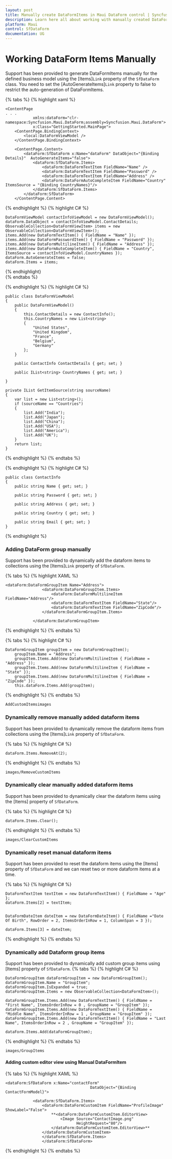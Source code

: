 ```yaml
---
layout: post
title: Manually create DataFormItems in Maui DataForm control | Syncfusion
description: Learn here all about working with manually created DataFormViewItems in Syncfusion . NET MAUI DataForm(SfDataForm) control.
platform: Maui
control: SfDataForm
documentation: UG
---
```


# Working DataForm Items Manually

Support has been provided to generate DataFormItems manually for the defined business model using the [Items]`Link` property of the `SfDataForm` class. You need to set the [AutoGenerateItems]`Link` property to false to restrict the auto-generation of DataFormItems. 

{% tabs %}
{% highlight xaml %}
   
    <ContentPage 
    . . . 
                xmlns:dataForm="clr-namespace:Syncfusion.Maui.DataForm;assembly=Syncfusion.Maui.DataForm">
                x:Class="GettingStarted.MainPage">
        <ContentPage.BindingContext>
            <local:DataFormViewModel />
        </ContentPage.BindingContext>

        <ContentPage.Content>
            <dataForm:SfDataForm x:Name="dataForm" DataObject="{Binding Details}"  AutoGenerateItems="false"> 
                <dataForm:SfDataForm.Items> 
                    <dataForm:DataFormTextItem FieldName="Name" /> 
                    <dataForm:DataFormTextItem FieldName="Password" /> 
                    <dataForm:DataFormTextItem FieldName="Address" /> 
                    <dataForm:DataFormAutoCompleteItem FieldName="Country"  ItemsSource = "{Binding CountryNames}"/> 
                </dataForm:SfDataForm.Items> 
            </dataForm:SfDataForm>
        </ContentPage.Content>
</ContentPage>
{% endhighlight %}
{% highlight C# %}

    DataFormViewModel contactInfoViewModel = new DataFormViewModel(); 
    dataForm.DataObject = contactInfoViewModel.ContactDetails; 
    ObservableCollection<DataFormViewItem> items = new ObservableCollection<DataFormViewItem>(); 
    items.Add(new DataFormTextItem() { FieldName = "Name" }); 
    items.Add(new DataFormPasswordItem() { FieldName = "Password" }); 
    items.Add(new DataFormMultilineItem() { FieldName = "Address" }); 
    items.Add(new DataFormAutoCompleteItem() { FieldName = "Country", ItemsSource = contactInfoViewModel.CountryNames }); 
    dataForm.AutoGenerateItems = false; 
    dataForm.Items = items;

{% endhighlight}   
{% endtabs %} 

{% endhighlight %}
{% highlight C# %}

    public class DataFormViewModel
    {
        public DataFormViewModel()
        {
            this.ContactDetails = new ContactInfo();
            this.CountryNames = new List<string>
            {
                "United States",
                "United Kingdom",
                "France",
                "Belgium",
                "Germany"
            };
        }

        public ContactInfo ContactDetails { get; set; }

        public IList<string> CountryNames { get; set; }

    }

    private IList GetItemSource(string sourceName) 
    { 
        var list = new List<string>(); 
        if (sourceName == "Countries") 
        { 
            list.Add("India");
            list.Add("Japan");
            list.Add("China");
            list.Add("USA");
            list.Add("America");
            list.Add("UK");
        } 
        return list; 
    }
{% endhighlight %}
{% endtabs %}

{% endhighlight %}
{% highlight C# %}

    public class ContactInfo
    {
        public string Name { get; set; }

        public string Password { get; set; }

        public string Address { get; set; }

        public string Country { get; set; }

        public string Email { get; set; }
    }

{% endhighlight %}

### Adding DataForm group manually
Support has been provided to dynamically add the dataform items to collections using the [Items]`Link` property of `SfDataForm`.

{% tabs %}
{% highlight XAML %}

    <dataForm:DataFormGroupItem Name="Address">
                    <dataForm:DataFormGroupItem.Items>
                        <dataForm:DataFormMultilineItem FieldName="Address"/>
                        <dataForm:DataFormTextItem FieldName="State"/>
                        <dataForm:DataFormTextItem FieldName="ZipCode"/>
                    </dataForm:DataFormGroupItem.Items>

                </dataForm:DataFormGroupItem>

{% endhighlight %}
{% endtabs %}

{% tabs %}
{% highlight C# %}

    DataFormGroupItem groupItem = new DataFormGroupItem();
        groupItem.Name = "Address";
        groupItem.Items.Add(new DataFormMultilineItem { FieldName = "Address" });
        groupItem.Items.Add(new DataFormMultilineItem { FieldName = "State" });
        groupItem.Items.Add(new DataFormMultilineItem { FieldName = "ZipCode" });
        this.dataForm.Items.Add(groupItem);

{% endhighlight %}
{% endtabs %}

`AddCustomItemsimages`

### Dynamically remove manually added dataform items
Support has been provided to dynamically remove the dataform items from collections using the [Items]`Link` property of `SfDataForm`.

{% tabs %}
{% highlight C# %}

    dataForm.Items.RemoveAt(2);

{% endhighlight %}
{% endtabs %}

`images/RemoveCustomItems`

### Dynamically clear manually added dataform items
Support has been provided to dynamically clear the dataform items using the [Items] property of `SfDataForm`.

{% tabs %}
{% highlight C# %}

    dataForm.Items.Clear();

{% endhighlight %}
{% endtabs %}

`images/ClearCustomItems`

### Dynamically reset manual dataform items
Support has been provided to reset the dataform items using the [Items] property of `SfDataForm` and we can reset two or more dataform items at a time.

{% tabs %}
{% highlight C# %}

    DataFormTextItem textItem = new DataFormTextItem() { FieldName = "Age" };
    dataForm.Items[2] = textItem;
    
    
    DataFormDateItem dateItem = new DataFormDateItem() { FieldName ="Date Of Birth", RowOrder = 2, ItemsOrderInRow = 1, ColumnSpan = 3 });

    dataForm.Items[3] = dateItem;
    
{% endhighlight %}
{% endtabs %}


### Dynamically add Dataform group items
Support has been provided to dynamically add custom group items using [Items] property of `SfDataForm`.
{% tabs %}
{% highlight C# %}

    DataFormGroupItem dataFormGroupItem = new DataFormGroupItem();
    dataFormGroupItem.Name = "GroupItem";
    dataFormGroupItem.IsExpanded = true;
    dataFormGroupItem.Items = new ObservableCollection<DataFormItem>();

    dataFormGroupItem.Items.Add(new DataFormTextItem() { FieldName = "First Name", ItemsOrderInRow = 0 , GroupName = "GroupItem" });
    dataFormGroupItem.Items.Add(new DataFormTextItem() { FieldName = "Middle Name", ItemsOrderInRow = 1 , GroupName = "GroupItem" });
    dataFormGroupItem.Items.Add(new DataFormTextItem() { FieldName = "Last Name", ItemsOrderInRow = 2 , GroupName = "GroupItem" });

    dataForm.Items.Add(dataFormGroupItem);
{% endhighlight %}
{% endtabs %}

`images/GroupItems`

#### Adding custom editor view using Manual DataFormItem

{% tabs %}
{% highlight XAML %}

    <dataForm:SfDataForm x:Name="contactForm"
                                         DataObject="{Binding ContactFormModel}">
                
                <dataForm:SfDataForm.Items>
                    <dataForm:DataFormCustomItem FieldName="ProfileImage" ShowLabel="False">
                        **<dataForm:DataFormCustomItem.EditorView>
                            <Image Source="ContactImage.png"
                                   HeightRequest="80"/>
                        </dataForm:DataFormCustomItem.EditorView>**
                    </dataForm:DataFormCustomItem>
                    </dataForm:SfDataForm.Items>
                    </dataForm:SfDataForm>

{% endhighlight %}
{% endtabs %}

